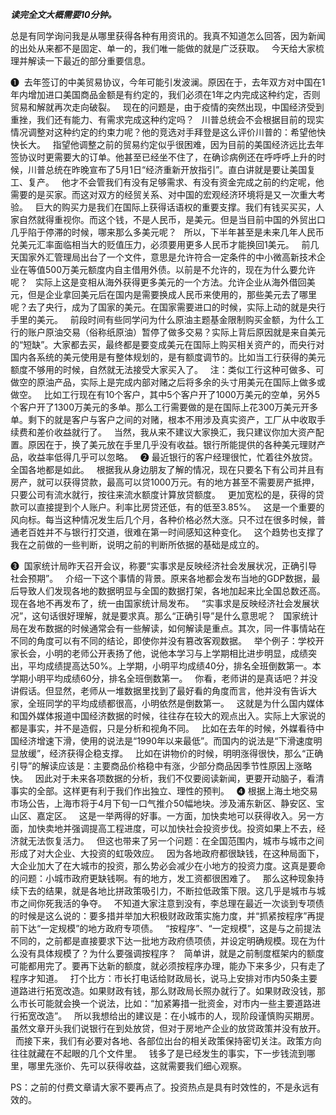 ***读完全文大概需要10分钟。***
  
总是有同学询问我是从哪里获得各种有用资讯的。我真不知道怎么回答，因为新闻的出处从来都不是固定、单一的，我们唯一能做的就是广泛获取。
 
今天给大家梳理并解读一下最近的部分重要信息。
  
❶ 
去年签订的中美贸易协议，今年可能引发波澜。原因在于，去年双方对中国在1年内增加进口美国商品金额是有约定的，我们必须在1年之内完成这种约定，否则贸易和解就再次走向破裂。
 
现在的问题是，由于疫情的突然出现，中国经济受到重挫，我们还有能力、有需求完成这种约定吗？
 
川普总统会不会根据目前的现实情况调整对这种约定的约束力呢？他的竞选对手拜登是这么评价川普的：希望他快快长大。
 
指望他调整之前的贸易约定似乎很困难，因为目前的美国经济远比去年签协议时更需要大的订单。他甚至已经坐不住了，在确诊病例还在呼呼呼上升的时候，川普总统在昨晚宣布了5月1日“经济重新开放指引”。直白讲就是要让美国复工、复产。
 
他才不会管我们有没有足够需求、有没有资金完成之前的约定呢，他需要的是买家。而这对双方的经贸关系、对中国的宏观经济环境将是又一次重大考验。
 
巨大的购买力是我们在国际上获得话语权的重要支撑。我们有钱买买买，人家自然就得重视你。而这个钱，不是人民币，是美元。但是当目前中国的外贸出口几乎陷于停滞的时候，哪来那么多美元呢？
 
所以，下半年甚至是未来几年人民币兑美元汇率面临相当大的贬值压力，必须要用更多人民币才能换回1美元。
 
前几天国家外汇管理局出台了一个文件，意思是允许符合一定条件的中小微高新技术企业在等值500万美元额度内自主借用外债。以前是不允许的，现在为什么要允许呢？
 
实际上这是变相从海外获得更多美元的一个方法。允许企业从海外借回美元，但是企业拿回美元后在国内是需要换成人民币来使用的，那些美元去了哪里呢？去了央行，成为了国家的美元。在国家需要进口的时候，实际上动的就是央行手里的美元。
 
前段时间有些同学问为什么原油主题基金限制购买金额，为什么工行的账户原油交易（俗称纸原油）暂停了做多交易？实际上背后原因就是来自美元的“短缺”。大家都去买，最终都是要变成美元在国际上购买相关资产的，而央行对国内各系统的美元使用是有整体规划的，是有额度调节的。比如当工行获得的美元额度不够用的时候，自然就无法接受大家买入了。
 
注：类似工行这种可做多、可做空的原油产品，实际上是完成内部对赌之后将多余的头寸用美元在国际上做多或做空。
 
比如工行现在有10个客户，其中5个客户开了1000万美元的空单，另外5个客户开了1300万美元的多单。那么工行需要做的是在国际上花300万美元开多单。剩下的就是客户与客户之间的对赌，根本不用涉及真实资产，工厂从中收取手续费和差价收益就行了。
 
当然，我从来不建议大家换汇，我只建议你加大资产配置。原因在于，换了美元放在手里几乎没有收益。银行所能提供的各种美元理财产品，收益率低得几乎可以忽略。
 
❷
最近银行的客户经理很忙，忙着往外放贷。全国各地都是如此。
 
根据我从身边朋友了解的情况，现在只要名下有公司并且有房产，就可以获得贷款，最高可以贷1000万元。有的地方甚至不需要房产抵押，只要公司有流水就行，按往来流水额度计算放贷额度。
 
更加宽松的是，获得的贷款可以直接提到个人账户。利率比房贷还低，有的低至3.85%。
 
这是一个重要的风向标。每当这种情况发生后几个月，各种价格必然大涨。只不过在很多时候，普通老百姓并不与银行打交道，很难在第一时间感知这种变化。
 
这个趋势也支撑了我在之前做的一些判断，说明之前的判断所依据的基础是成立的。
  
❸ 
国家统计局昨天召开会议，称要“实事求是反映经济社会发展状况，正确引导社会预期”。
 
介绍一下这个事情的背景。原来各地都会发布当地的GDP数据，最后导致人们发现各地的数据明显与全国的数据打架，各地加起来比全国总数还高。现在各地不再发布了，统一由国家统计局发布。
 
“实事求是反映经济社会发展状况”，这句话很好理解，就是要求真。那么“正确引导”是什么意思呢？
 
国家统计局在发布数据的时候通常会有一些解读，如何解读是重点。其次，同一件事情站在不同的角度可以有不同的结论，即使你并没有篡改客观数据。
 
举个例子：学校开家长会，小明的老师公开表扬了他，说他本学习与上学期相比进步明显，成绩突出，平均成绩提高达50%。上学期，小明平均成绩40分，排名全班倒数第一。本学期小明平均成绩60分，排名全班倒数第一。
 
你看，老师讲的是真话吧？并没讲假话。但显然，老师从一堆数据里找到了最好看的角度而言，他并没有告诉大家，全班同学的平均成绩都很高，小明依然是倒数第一。
 
这就是为什么国内媒体和国外媒体报道中国经济数据的时候，往往存在较大的观点出入。实际上大家说的都是事实，并不是造假，只是分析和视角不同。
 
比如在去年的时候，外媒看待中国经济增速下滑，使用的说法是“1990年以来最低”。而国内的说法是“下滑速度明显放缓”，经济获得企稳支撑。
 
比如在讲物价的时候，明明涨得很快，那么“正确引导”的解读应该是：主要商品价格稳中有涨，少部分商品因季节性原因上涨略快。
 
因此对于未来各项数据的分析，我们不仅要阅读新闻，更要开动脑子，看清事实的全部。这样更有利于我们作出独立、理性的预判。
 
❹
根据上海土地交易市场公告，上海市将于4月下旬一口气推介50幅地块。涉及浦东新区、静安区、宝山区、嘉定区。
 
这是一举两得的好事。一方面，加快卖地可以获得收入。另一方面，加快卖地并强调提高工程进度，可以加快社会投资步伐。投资如果上不去，经济就无法恢复活力。
 
但这也带来了另一个问题：在全国范围内，城市与城市之间形成了对大企业、大投资的虹吸效应。
 
因为各地政府都很缺钱，在这种局面下，大企业加大了在大城市的投资，那么势必会减少在小地方的投资力度。这真是要命的问题：小城市政府更缺钱啊。有的地方，发工资都很困难了。
 
那么这种现象持续下去的结果，就是各地比拼政策吸引力，不断拉低政策下限。这几乎是城市与城市之间你死我活的争夺。
 
不知道大家注意到没有，李总理在最近一次谈到专项债的时候是这么说的：要多措并举加大积极财政政策实施力度，并“抓紧按程序”再提前下达“一定规模”的地方政府专项债。
 
“按程序”、“一定规模”，这是与之前提法不同的，之前都是直接要求下达一批地方政府债项债，并设定明确规模。现在为什么没有具体规模了？为什么要强调按程序？
 
简单讲，就是之前制度框架内的额度可能都用完了。要再下达新的额度，就必须按程序办理，能办下来多少，只有走了程序才知道。
 
打个比方：市长打电话给财政局长，说马上安排对市内50条主要道路进行拓宽改造。如果财政有钱，那么财政局长照办就行了。如果财政没钱，那么市长可能就会换一个说法，比如：“加紧筹措一批资金，对市内一些主要道路进行拓宽改造”。
 
所以我想给出的建议是：在小城市的人，现阶段谨慎购买期房。虽然文章开头我们说银行在到处放贷，但对于房地产企业的放贷政策并没有放开。
 
而接下来，我们有必要对各地、各部位出台的相关政策保持密切关注。政策方向往往就藏在不起眼的几个文件里。
 
钱多了是已经发生的事实，下一步钱流到哪里，哪里先涨价、先可以获得收益，这就需要我们细心观察。
  
PS：之前的付费文章请大家不要再点了。投资热点是具有时效性的，不是永远有效的。